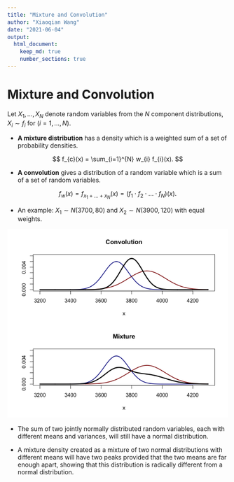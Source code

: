 ```yaml
---
title: "Mixture and Convolution"
author: "Xiaoqian Wang"
date: "2021-06-04"
output: 
  html_document:
    keep_md: true
    number_sections: true
---
```




# Mixture and Convolution

Let $X_{1}, \ldots, X_{N}$ denote random variables from the $N$ component distributions, $X_{i} \sim f_i$ for $(i=1,\ldots,N)$.

- **A mixture distribution** has a density which is a weighted sum of a set of probability densities.

$$
f_{c}(x) = \sum_{i=1}^{N} w_{i} f_{i}(x).
$$

- **A convolution** gives a distribution of a random variable which is a sum of a set of random variables.

$$
f_w (x) = f_{x_1 + \ldots + x_N} (x) = (f_1 \cdot f_2 \cdot \ldots \cdot f_N)(x).
$$

- An example: $X_1 \sim N(3700, 80)$ and $X_2 \sim N(3900, 120)$ with equal weights.

![](mixture_convolution_files/figure-html/DiscreteExample-1.png)<!-- -->

- The sum of two jointly normally distributed random variables, each with different means and variances, will still have a normal distribution.

- A mixture density created as a mixture of two normal distributions with different means will have two peaks provided that the two means are far enough apart, showing that this distribution is radically different from a normal distribution.

